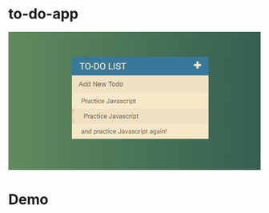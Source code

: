 # to-do-app
![simple to-do list](https://github.com/EthanDow/to-do-app/blob/master/Capture.PNG)
# Demo 
